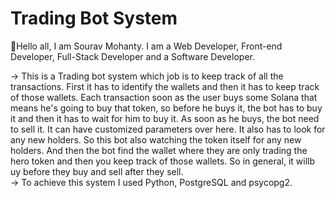 # Trading Bot System

👋Hello all, I am Sourav Mohanty. I am a Web Developer, Front-end Developer, Full-Stack Developer and a Software Developer. 

-> This is a Trading bot system which job is to keep track of all the transactions. First it has to identify the wallets  and then it has to keep track of those wallets. 
   Each transaction soon as the user buys some Solana that means he's going to buy that token, so before he buys it, the bot has to buy it and then it has to wait for him to buy 
   it. As soon as he buys, the bot need to sell it. It can have customized parameters over here. It also has to look for any new holders. So this bot also watching the token 
   itself for any new holders. And then the bot find the wallet where they are only trading the hero token  and then you keep track of those wallets. So in general, it willb uy 
   before they buy and sell after they sell. \
-> To achieve this system I used Python, PostgreSQL and psycopg2. 
